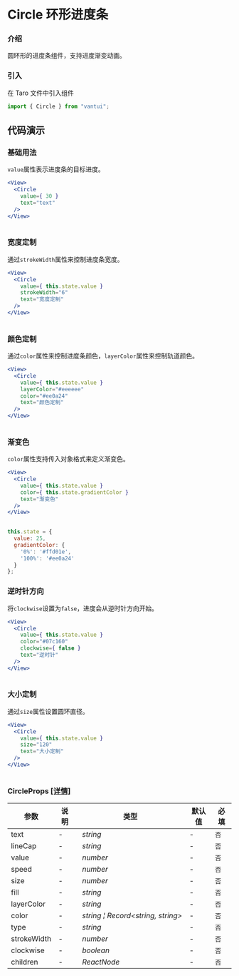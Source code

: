 # Circle 环形进度条

### 介绍

圆环形的进度条组件，支持进度渐变动画。

### 引入

在 Taro 文件中引入组件

```js
import { Circle } from "vantui"; 
```

## 代码演示

### 基础用法

`value`属性表示进度条的目标进度。

```jsx
<View>
  <Circle
    value={ 30 }
    text="text"
  />
</View>
 
```

### 宽度定制

通过`strokeWidth`属性来控制进度条宽度。

```jsx
<View>
  <Circle
    value={ this.state.value }
    strokeWidth="6"
    text="宽度定制"
  />
</View>
 
```

### 颜色定制

通过`color`属性来控制进度条颜色，`layerColor`属性来控制轨道颜色。

```jsx
<View>
  <Circle
    value={ this.state.value }
    layerColor="#eeeeee"
    color="#ee0a24"
    text="颜色定制"
  />
</View>
 
```

### 渐变色

`color`属性支持传入对象格式来定义渐变色。

```jsx
<View>
  <Circle
    value={ this.state.value }
    color={ this.state.gradientColor }
    text="渐变色"
  />
</View>
 
```

```js
this.state = {
  value: 25,
  gradientColor: {
    '0%': '#ffd01e',
    '100%': '#ee0a24'
  }
}; 
```

### 逆时针方向

将`clockwise`设置为`false`，进度会从逆时针方向开始。

```jsx
<View>
  <Circle
    value={ this.state.value }
    color="#07c160"
    clockwise={ false }
    text="逆时针"
  />
</View>
 
```

### 大小定制

通过`size`属性设置圆环直径。

```jsx
<View>
  <Circle
    value={ this.state.value }
    size="120"
    text="大小定制"
  />
</View>
 
```
### CircleProps [[详情]](https://github.com/AntmJS/vantui/tree/main/packages/vantui/types/circle.d.ts)   
| 参数 | 说明 | 类型 | 默认值 | 必填 |
| --- | --- | --- | --- | --- |
| text | - | _&nbsp;&nbsp;string<br/>_ | - | `否` |
| lineCap | - | _&nbsp;&nbsp;string<br/>_ | - | `否` |
| value | - | _&nbsp;&nbsp;number<br/>_ | - | `否` |
| speed | - | _&nbsp;&nbsp;number<br/>_ | - | `否` |
| size | - | _&nbsp;&nbsp;number<br/>_ | - | `否` |
| fill | - | _&nbsp;&nbsp;string<br/>_ | - | `否` |
| layerColor | - | _&nbsp;&nbsp;string<br/>_ | - | `否` |
| color | - | _&nbsp;&nbsp;string&nbsp;&brvbar;&nbsp;Record<string,&nbsp;string><br/>_ | - | `否` |
| type | - | _&nbsp;&nbsp;string<br/>_ | - | `否` |
| strokeWidth | - | _&nbsp;&nbsp;number<br/>_ | - | `否` |
| clockwise | - | _&nbsp;&nbsp;boolean<br/>_ | - | `否` |
| children | - | _&nbsp;&nbsp;ReactNode<br/>_ | - | `否` |

